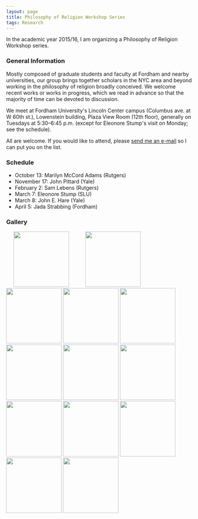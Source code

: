 ```yaml
---
layout: page
title: Philosophy of Religion Workshop Series
tags: Research
---
```


In the academic year 2015/16, I am organizing a Philosophy of Religion Workshop series.

### General Information

Mostly composed of graduate students and faculty at Fordham and nearby universities, our group brings together scholars in the NYC area and beyond working in the philosophy of religion broadly conceived. We welcome recent works or works in progress, which we read in advance so that the majority of time can be devoted to discussion.

We meet at Fordham University's Lincoln Center campus (Columbus ave. at W 60th st.), Lowenstein building, Plaza View Room (12th floor), generally on Tuesdays at 5:30–6:45 p.m. (except for Eleonore Stump's visit on Monday; see the schedule).

All are welcome. If you would like to attend, please [send me an e-mail](mailto:ztoth@fordham.edu) so I can put you on the list.


### Schedule
- October 13: Marilyn McCord Adams (Rutgers)
- November 17: John Pittard (Yale)
- February 2: Sam Lebens (Rutgers)
- March 7: Eleonore Stump (SLU)
- March 8: John E. Hare (Yale)
- April 5: Jada Strabbing (Fordham)


### Gallery

<div>

<a class="img" href="{{ site.baseurl }}/public/img/rel/marilyn.jpg" data-lightbox="religion"><img src="{{ site.baseurl }}/public/img/rel/marilyn.jpg" width="150" height="150" class="thumbnail" hspace="20" /></a>
<a href="/public/img/rel/sam.jpg" data-lightbox="religion"><img src="{{ site.baseurl }}/public/img/rel/sam.jpg" width="150" height="150" class="thumbnail" hspace="20" ></a>
<a href="/public/img/rel/pittard.jpg" data-lightbox="religion"><img class="example-image" img src="{{ site.baseurl }}/public/img/rel/pittard.jpg" width="150" height="150" class="thumbnail"></a>
<a href="/public/img/rel/eleonore.jpg" data-lightbox="religion"><img src="{{ site.baseurl }}/public/img/rel/eleonore.jpg" width="150" height="150" class="thumbnail"/></a>
<a href="/public/img/rel/hare.jpg" data-lightbox="religion"><img src="{{ site.baseurl }}/public/img/rel/hare.jpg" width="150" height="150" class="thumbnail"/></a>
<a href="/public/img/rel/group1.jpg" data-lightbox="religion"><img src="{{ site.baseurl }}/public/img/rel/group1.jpg" width="150" height="150" class="thumbnail"/></a>
<a href="/public/img/rel/dean.jpg" data-lightbox="religion"><img src="{{ site.baseurl }}/public/img/rel/dean.jpg" width="150" height="150" class="thumbnail"/></a>
<a href="/public/img/rel/gp.jpg" data-lightbox="religion"><img src="{{ site.baseurl }}/public/img/rel/gp.jpg" width="150" height="150" class="thumbnail"/></a>
<a href="/public/img/rel/amy.jpg" data-lightbox="religion"><img src="{{ site.baseurl }}/public/img/rel/amy.jpg" width="150" height="150"/></a>
<a href="/public/img/rel/group2.jpg" data-lightbox="religion"><img src="{{ site.baseurl }}/public/img/rel/group2.jpg" width="150" height="150"/></a>
<a href="/public/img/rel/group3.jpg" data-lightbox="religion"><img src="{{ site.baseurl }}/public/img/rel/group3.jpg" width="150" height="150"/></a>
<a href="/public/img/rel/group4.jpg" data-lightbox="religion"><img src="{{ site.baseurl }}/public/img/rel/group4.jpg" width="150" height="150"/></a>
<a href="/public/img/rel/group5.jpg" data-lightbox="religion"><img src="{{ site.baseurl }}/public/img/rel/group5.jpg" width="150" height="150"/></a>

</div>

<script src="{{ site.baseurl }}/public/js/lightbox-plus-jquery.js"></script>
